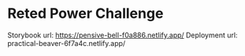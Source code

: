 # Reted Power Challenge


Storybook url: https://pensive-bell-f0a886.netlify.app/
Deployment url: practical-beaver-6f7a4c.netlify.app/